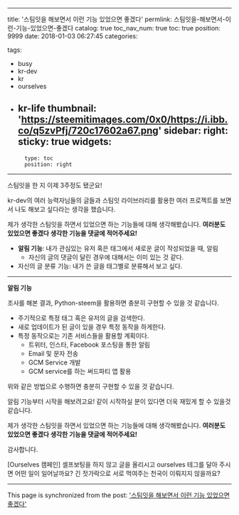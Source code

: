 
---
title: '스팀잇을 해보면서 이런 기능 있었으면 좋겠다'
permlink: 스팀잇을-해보면서-이런-기능-있었으면-좋겠다
catalog: true
toc_nav_num: true
toc: true
position: 9999
date: 2018-01-03 06:27:45
categories:

tags:
- busy
- kr-dev
- kr
- ourselves
- kr-life
thumbnail: 'https://steemitimages.com/0x0/https://i.ibb.co/q5zvPfj/720c17602a67.png'
sidebar:
    right:
        sticky: true
widgets:
    -
        type: toc
        position: right
---


스팀잇을 한 지 이제 3주정도 됐군요!

kr-dev의 여러 능력자님들의 글들과 스팀잇 라이브러리를 활용한 여러 프로젝트를 보면서 나도 해보고 싶다라는 생각을 했습니다.

제가 생각한 스팀잇을 하면서 있었으면 하는 기능들에 대해 생각해봤습니다.
<strong>여러분도 있었으면 좋겠다 생각한 기능을 댓글에 적어주세요!
</strong>
<ul>
 	<li><strong>알림 기능</strong>: 내가 관심있는 유저 혹은 태그에서 새로운 글이 작성되었을 때, 알림
<ul>
 	<li>자신의 글의 댓글이 달린 경우에 대해서는 이미 있는 것 같다.</li>
</ul>
</li>
 	<li>자신의 글 분류 기능: 내가 쓴 글을 태그별로 분류해서 보고 싶다.</li>
</ul>

<hr />

<strong>알림 기능</strong>

조사를 해본 결과, Python-steem을 활용하면 충분히 구현할 수 있을 것 같습니다.
<ul>
 	<li>주기적으로 특정 태그 혹은 유저의 글을 검색한다.</li>
 	<li>새로 업데이트가 된 글이 있을 경우 특정 동작을 하게한다.</li>
 	<li>특정 동작으로는 기존 서비스들을 활용할 계획이다.
<ul>
 	<li>트위터, 인스타, Facebook 포스팅을 통한 알림</li>
 	<li>Email 및 문자 전송</li>
 	<li>GCM Service 개발</li>
 	<li>GCM service를 하는 써드파티 앱 활용</li>
</ul>
</li>
</ul>
위와 같은 방법으로 수행하면 충분히 구현할 수 있을 것 같습니다.

알림 기능부터 시작을 해보려고요! 같이 시작하실 분이 있다면 더욱 재밌게 할 수 있을것 같습니다.

제가 생각한 스팀잇을 하면서 있었으면 하는 기능들에 대해 생각해봤습니다.
<strong>여러분도 있었으면 좋겠다 생각한 기능을 댓글에 적어주세요!
</strong>

감사합니다.

[Ourselves 캠페인]
셀프보팅을 하지 않고 글을 올리시고
ourselves 테그를 달아 주시면
어떤 일이 일어날까요?
긴 젓가락으로 서로 먹여주는 천국이 이뤄지지 않을까요?

- - -

This page is synchronized from the post: ['스팀잇을 해보면서 이런 기능 있었으면 좋겠다'](https://steempeak.com/@jacobyu/2xk3vo)
